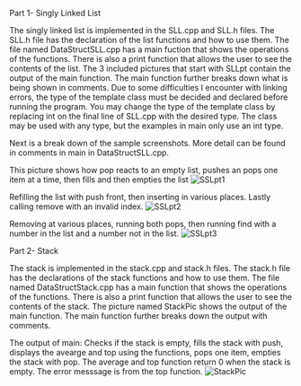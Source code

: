 Part 1- Singly Linked List

The singly linked list is implemented in the SLL.cpp and SLL.h files. The SLL.h file has the declaration of the list functions and how to use them. The file named DataStructSLL.cpp has a main fuction that shows the operations of the functions. There is also a print function that allows the user to see the contents of the list. The 3 included pictures that start with SLLpt contain the output of the main function. The main function further breaks down what is being shown in comments. Due to some difficulties I encounter with linking errors, the type of the template class must be decided and declared before running the program. You may change the type of the template class by replacing int on the final line of SLL.cpp with the desired type. The class may be used with any type, but the examples in main only use an int type.

Next is a break down of the sample screenshots. More detail can be found in comments in main in DataStructSLL.cpp.

This picture shows how pop reacts to an empty list, pushes an pops one item at a time, then fills and then empties the list
![SSLpt1](https://github.com/user-attachments/assets/07779824-db8d-4950-93cc-ca54c11c8de7)

Refilling the list with push front, then inserting in various places. Lastly calling remove with an invalid index.
![SSLpt2](https://github.com/user-attachments/assets/8a1c45f9-8828-479a-add4-1114e72ac78e)

Removing at various places, running both pops, then running find with a number in the list and a number not in the list.
![SSLpt3](https://github.com/user-attachments/assets/bfaec350-2ca7-4620-aece-b4515da928da)




Part 2- Stack

The stack is implemented in the stack.cpp and stack.h files. The stack.h file has the declarations of the stack functions and how to use them. The file named DataStructStack.cpp has a main function that shows the operations of the functions. There is also a print function that allows the user to see the contents of the stack. The picture named StackPic shows the output of the main function. The main function further breaks down the output 
with comments.

The output of main:
Checks if the stack is empty, fills the stack with push, displays the avearge and top using the functions, pops one item, empties the stack with pop.
The average and top function return 0 when the stack is empty. The error messsage is from the top function.
![StackPic](https://github.com/user-attachments/assets/7f8d968e-44d5-4784-b30d-fa552f601e29)



